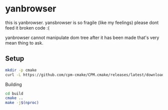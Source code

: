 # yanbrowser

this is yanbrowser.
yansbrowser is so fragile (like my feelings) please dont feed it broken code :(

yanbrowser cannot manipulate dom tree after it has been made that's very mean thing to ask.

## Setup

```bash
mkdir -p cmake
curl -L https://github.com/cpm-cmake/CPM.cmake/releases/latest/download/cpm.cmake -o cmake/CPM.cmake
```

Building
```bash
cd build
cmake ..
make -j$(nproc)
```